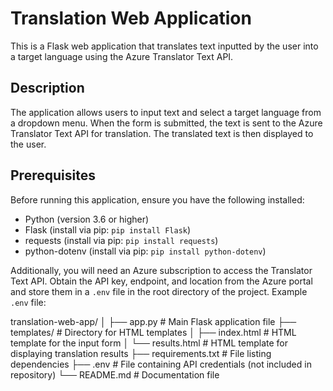 # Translation Web Application

This is a Flask web application that translates text inputted by the user into a target language using the Azure Translator Text API.

## Description

The application allows users to input text and select a target language from a dropdown menu. When the form is submitted, the text is sent to the Azure Translator Text API for translation. The translated text is then displayed to the user.

## Prerequisites

Before running this application, ensure you have the following installed:
- Python (version 3.6 or higher)
- Flask (install via pip: `pip install Flask`)
- requests (install via pip: `pip install requests`)
- python-dotenv (install via pip: `pip install python-dotenv`)

Additionally, you will need an Azure subscription to access the Translator Text API. Obtain the API key, endpoint, and location from the Azure portal and store them in a `.env` file in the root directory of the project. Example `.env` file:

translation-web-app/
│
├── app.py # Main Flask application file
├── templates/ # Directory for HTML templates
│ ├── index.html # HTML template for the input form
│ └── results.html # HTML template for displaying translation results
├── requirements.txt # File listing dependencies
├── .env # File containing API credentials (not included in repository)
└── README.md # Documentation file
